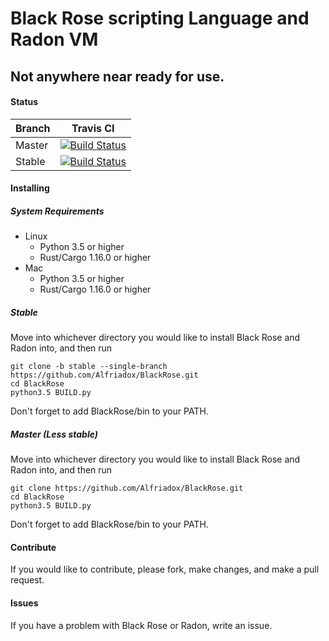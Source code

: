 # Black Rose scripting Language and Radon VM
## **Not anywhere near ready for use.**
#### Status
Branch | Travis CI
------ | ---------
Master | [![Build Status](https://travis-ci.org/Alfriadox/BlackRose.svg?branch=master)](https://travis-ci.org/Alfriadox/BlackRose)
Stable | [![Build Status](https://travis-ci.org/Alfriadox/BlackRose.svg?branch=stable)](https://travis-ci.org/Alfriadox/BlackRose)

#### Installing

##### System Requirements
* Linux
    * Python 3.5 or higher
    * Rust/Cargo 1.16.0 or higher
* Mac
    * Python 3.5 or higher
    * Rust/Cargo 1.16.0 or higher

##### Stable
Move into whichever directory you would like to install Black Rose and Radon into, and then run
```
git clone -b stable --single-branch https://github.com/Alfriadox/BlackRose.git
cd BlackRose
python3.5 BUILD.py
```
Don't forget to add BlackRose/bin to your PATH.

##### Master (Less stable)
Move into whichever directory you would like to install Black Rose and Radon into, and then run
```
git clone https://github.com/Alfriadox/BlackRose.git
cd BlackRose
python3.5 BUILD.py
```
Don't forget to add BlackRose/bin to your PATH.

#### Contribute
If you would like to contribute, please fork, make changes, and make a pull request.

#### Issues
If you have a problem with Black Rose or Radon, write an issue.
